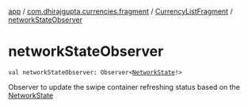 [app](../../index.md) / [com.dhirajgupta.currencies.fragment](../index.md) / [CurrencyListFragment](index.md) / [networkStateObserver](./network-state-observer.md)

# networkStateObserver

`val networkStateObserver: Observer<`[`NetworkState`](../../com.dhirajgupta.currencies.model/-network-state/index.md)`!>`

Observer to update the swipe container refreshing status based on the [NetworkState](../../com.dhirajgupta.currencies.model/-network-state/index.md)

